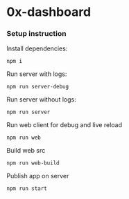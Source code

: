# 0x-dashboard

### Setup instruction
Install dependencies:
```
npm i
```

Run server with logs:
```
npm run server-debug
```
Run server without logs:
```
npm run server
```

Run web client for debug and live reload
```
npm run web
```

Build web src
```
npm run web-build
```

Publish app on server
```
npm run start
```
